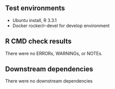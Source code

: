 ## Test environments
* Ubuntu install, R 3.3.1
* Docker rocker/r-devel for develop environment

## R CMD check results
There were no ERRORs, WARNINGs, or NOTEs.

## Downstream dependencies
There were no downstream dependencies

